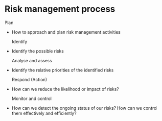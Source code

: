 # Risk management process

Plan

* How to approach and plan risk management activities

  Identify

* Identify the possible risks

  Analyse and assess

* Identify the relative priorities of the identified risks

  Respond \(Action\)

* How can we reduce the likelihood or impact of risks?

  Monitor and control

* How can we detect the ongoing status of our risks? How can we control them effectively and efficiently?

